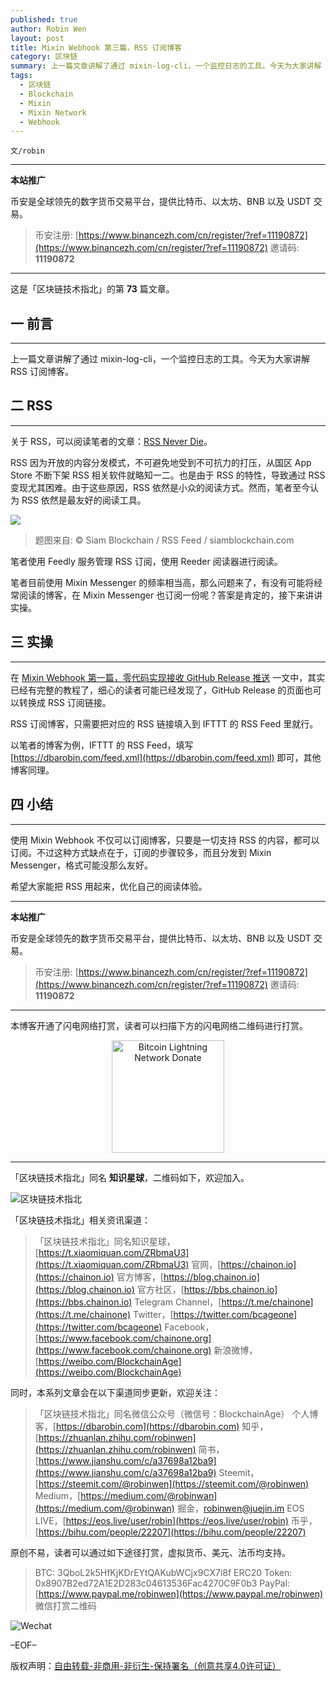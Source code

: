 ```yaml
---
published: true
author: Robin Wen
layout: post
title: Mixin Webhook 第三篇，RSS 订阅博客
category: 区块链
summary: 上一篇文章讲解了通过 mixin-log-cli，一个监控日志的工具。今天为大家讲解 RSS 订阅博客。使用 Mixin Webhook 不仅可以订阅博客，只要是一切支持 RSS 的内容，都可以订阅。不过这种方式缺点在于，订阅的步骤较多，而且分发到 Mixin Messenger，格式可能没那么友好。希望大家能把 RSS 用起来，优化自己的阅读体验。
tags:
  - 区块链
  - Blockchain
  - Mixin
  - Mixin Network
  - Webhook
---
```


`文/robin`

***

**本站推广**

币安是全球领先的数字货币交易平台，提供比特币、以太坊、BNB 以及 USDT 交易。

> 币安注册: [https://www.binancezh.com/cn/register/?ref=11190872](https://www.binancezh.com/cn/register/?ref=11190872)
> 邀请码: **11190872**

***

这是「区块链技术指北」的第 **73** 篇文章。

## 一 前言
***

上一篇文章讲解了通过 mixin-log-cli，一个监控日志的工具。今天为大家讲解 RSS 订阅博客。

## 二 RSS
***

关于 RSS，可以阅读笔者的文章：[RSS Never Die](https://dbarobin.com/2019/03/12/rss-never-die/)。

RSS 因为开放的内容分发模式，不可避免地受到不可抗力的打压，从国区 App Store 不断下架 RSS 相关软件就略知一二。也是由于 RSS 的特性，导致通过 RSS 变现尤其困难。由于这些原因，RSS 依然是小众的阅读方式。然而，笔者至今认为 RSS 依然是最友好的阅读工具。

![](https://cdn.dbarobin.com/vbg163w.jpg)

> 题图来自: © Siam Blockchain / RSS Feed / siamblockchain.com

笔者使用 Feedly 服务管理 RSS 订阅，使用 Reeder 阅读器进行阅读。

笔者目前使用 Mixin Messenger 的频率相当高，那么问题来了，有没有可能将经常阅读的博客，在 Mixin Messenger 也订阅一份呢？答案是肯定的，接下来讲讲实操。

## 三 实操
***

在 [Mixin Webhook 第一篇，零代码实现接收 GitHub Release 推送](https://dbarobin.com/2020/03/29/webhook-monitor-github-release/) 一文中，其实已经有完整的教程了，细心的读者可能已经发现了，GitHub Release 的页面也可以转换成 RSS 订阅链接。

RSS 订阅博客，只需要把对应的 RSS 链接填入到 IFTTT 的 RSS Feed 里就行。

以笔者的博客为例，IFTTT 的 RSS Feed，填写 [https://dbarobin.com/feed.xml](https://dbarobin.com/feed.xml) 即可，其他博客同理。

## 四 小结
***

使用 Mixin Webhook 不仅可以订阅博客，只要是一切支持 RSS 的内容，都可以订阅。不过这种方式缺点在于，订阅的步骤较多，而且分发到 Mixin Messenger，格式可能没那么友好。

希望大家能把 RSS 用起来，优化自己的阅读体验。

***

**本站推广**

币安是全球领先的数字货币交易平台，提供比特币、以太坊、BNB 以及 USDT 交易。

> 币安注册: [https://www.binancezh.com/cn/register/?ref=11190872](https://www.binancezh.com/cn/register/?ref=11190872)
> 邀请码: **11190872**

***

本博客开通了闪电网络打赏，读者可以扫描下方的闪电网络二维码进行打赏。

<center><img title="Bitcoin Lightning Network Donate" width="180" height="180" src="https://lnd.hoo.com/api/generate?openid=TruSwjrK2q57V484Tf0u&isimg=1" alt="Bitcoin Lightning Network Donate"/></center>

***

「区块链技术指北」同名 **知识星球**，二维码如下，欢迎加入。

![区块链技术指北](https://i.imgur.com/3YzonTR.png)

「区块链技术指北」相关资讯渠道：

> 「区块链技术指北」同名知识星球，[https://t.xiaomiquan.com/ZRbmaU3](https://t.xiaomiquan.com/ZRbmaU3)
> 官网，[https://chainon.io](https://chainon.io)
> 官方博客，[https://blog.chainon.io](https://blog.chainon.io)
> 官方社区，[https://bbs.chainon.io](https://bbs.chainon.io)
> Telegram Channel，[https://t.me/chainone](https://t.me/chainone)
> Twitter，[https://twitter.com/bcageone](https://twitter.com/bcageone)
> Facebook，[https://www.facebook.com/chainone.org](https://www.facebook.com/chainone.org)
> 新浪微博，[https://weibo.com/BlockchainAge](https://weibo.com/BlockchainAge)

同时，本系列文章会在以下渠道同步更新，欢迎关注：

> 「区块链技术指北」同名微信公众号（微信号：BlockchainAge）
> 个人博客，[https://dbarobin.com](https://dbarobin.com)
> 知乎，[https://zhuanlan.zhihu.com/robinwen](https://zhuanlan.zhihu.com/robinwen)
> 简书，[https://www.jianshu.com/c/a37698a12ba9](https://www.jianshu.com/c/a37698a12ba9)
> Steemit，[https://steemit.com/@robinwen](https://steemit.com/@robinwen)
> Medium，[https://medium.com/@robinwan](https://medium.com/@robinwan)
> 掘金，[robinwen@juejin.im](https://juejin.im/user/5673ccae60b2260ee435f89a/posts)
> EOS LIVE，[https://eos.live/user/robin](https://eos.live/user/robin)
> 币乎，[https://bihu.com/people/22207](https://bihu.com/people/22207)

原创不易，读者可以通过如下途径打赏，虚拟货币、美元、法币均支持。

> BTC: 3QboL2k5HfKjKDrEYtQAKubWCjx9CX7i8f
> ERC20 Token: 0x8907B2ed72A1E2D283c04613536Fac4270C9F0b3
> PayPal: [https://www.paypal.me/robinwen](https://www.paypal.me/robinwen)
> 微信打赏二维码

![Wechat](https://i.imgur.com/SzoNl5b.jpg)

–EOF–

版权声明：[自由转载-非商用-非衍生-保持署名（创意共享4.0许可证）](http://creativecommons.org/licenses/by-nc-nd/4.0/deed.zh)